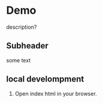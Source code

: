 # Demo

description?

## Subheader

some text

## local develompment

1. Open index html in your browser.